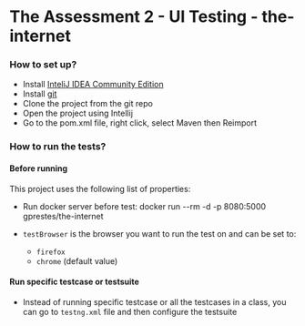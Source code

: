 The Assessment 2 - UI Testing - the-internet
==========================

### How to set up?
* Install [InteliJ IDEA Community Edition](https://www.jetbrains.com/idea/download)
* Install [git](https://git-scm.com/downloads)
* Clone the project from the git repo
* Open the project using Intellij
* Go to the pom.xml file, right click, select Maven then Reimport

### How to run the tests?

#### Before running
This project uses the following list of properties:
* Run docker server before test: docker run --rm -d -p 8080:5000 gprestes/the-internet

* ```testBrowser``` is the browser you want to run the test on and can be set to:
    * ```firefox```
    * ```chrome``` (default value)
  
#### Run specific testcase or testsuite
* Instead of running specific testcase or all the testcases in a class, you can go to ```testng.xml``` file and then configure the testsuite
